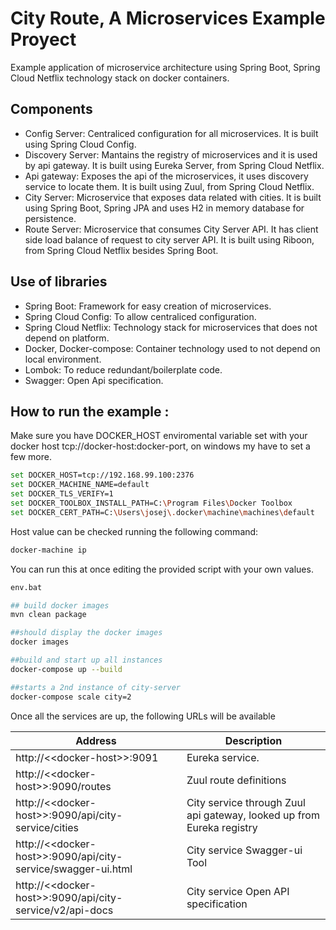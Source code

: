 # City Route, A Microservices Example Proyect
Example application of microservice architecture using Spring Boot, Spring Cloud Netflix technology stack on docker containers.

## Components
- Config Server: Centraliced configuration for all microservices. It is built using Spring Cloud Config.
- Discovery Server: Mantains the registry of microservices and it is used by api gateway. It is built using Eureka Server, from Spring Cloud Netflix.
- Api gateway: Exposes the api of the microservices, it uses discovery service to locate them. It is built using Zuul, from Spring Cloud Netflix.
- City Server: Microservice that exposes data related with cities. It is built using Spring Boot, Spring JPA and uses H2 in memory database for persistence.
- Route Server: Microservice that consumes City Server API. It has client side load balance of request to city server API. It is built using Riboon, from Spring Cloud Netflix besides Spring Boot.

## Use of libraries
- Spring Boot: Framework for easy creation of microservices.
- Spring Cloud Config: To allow centraliced configuration.
- Spring Cloud Netflix: Technology stack for microservices that does not depend on platform.
- Docker, Docker-compose: Container technology used to not depend on local environment.
- Lombok: To reduce redundant/boilerplate code.
- Swagger: Open Api specification.

## How to run the example :
Make sure you have DOCKER_HOST enviromental variable set with your docker host tcp://docker-host:docker-port, on windows my have to set a few more. 

```sh
set DOCKER_HOST=tcp://192.168.99.100:2376
set DOCKER_MACHINE_NAME=default
set DOCKER_TLS_VERIFY=1
set DOCKER_TOOLBOX_INSTALL_PATH=C:\Program Files\Docker Toolbox
set DOCKER_CERT_PATH=C:\Users\josej\.docker\machine\machines\default
```

Host value can be checked running the following command:

```sh
docker-machine ip
```



You can run this at once editing the provided script with your own values.

```sh
env.bat
```

```sh
## build docker images
mvn clean package

##should display the docker images
docker images

##build and start up all instances
docker-compose up --build

##starts a 2nd instance of city-server
docker-compose scale city=2
```


Once all the services are up, the following URLs will be available

Address | Description
--- | ---
http://<\<docker-host>\>:9091 | Eureka service.
http://<\<docker-host>\>:9090/routes | Zuul route definitions
http://<\<docker-host>\>:9090/api/city-service/cities | City service through Zuul api gateway, looked up from Eureka registry
http://<\<docker-host>\>:9090/api/city-service/swagger-ui.html | City service Swagger-ui Tool
http://<\<docker-host>\>:9090/api/city-service/v2/api-docs | City service Open API specification
	